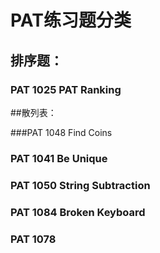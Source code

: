 # PAT练习题分类

## 排序题：

### PAT 1025 	PAT Ranking

##散列表：

###PAT 1048	Find Coins

### PAT 1041	Be Unique

### PAT 1050	String Subtraction

### PAT 1084	Broken Keyboard

### PAT 1078



